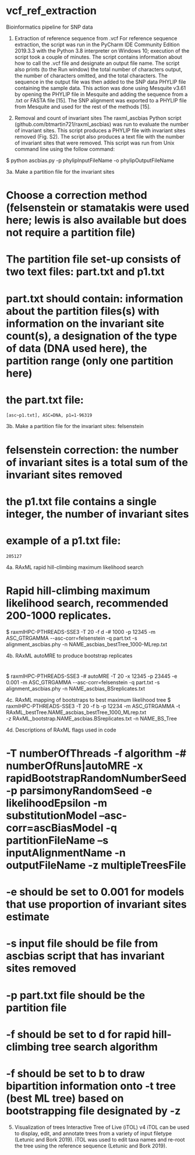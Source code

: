 # vcf_ref_extraction

Bioinformatics pipeline for SNP data
1. Extraction of reference sequence from .vcf
For reference sequence extraction, the script was run in the PyCharm IDE Community Edition 2019.3.3 with the Python 3.8 interpreter on Windows 10; execution of the script took a couple of minutes. The script contains information about how to call the .vcf file and designate an output file name. The script also prints (to the Run window) the total number of characters output, the number of characters omitted, and the total characters. The sequence in the output file was then added to the SNP data PHYLIP file containing the sample data. This action was done using Mesquite v3.61 by opening the PHYLIP file in Mesquite and adding the sequence from a .txt or FASTA file [15]. The SNP alignment was exported to a PHYLIP file from Mesquite and used for the rest of the methods [15].

2. Removal and count of invariant sites
The raxml_ascbias Python script (github.com/btmartin721/raxml_ascbias) was run to evaluate the number of invariant sites. This script produces a PHYLIP file with invariant sites removed (Fig. S2). The script also produces a text file with the number of invariant sites that were removed. This script was run from Unix command line using the follow command:

$ python ascbias.py -p phylipInputFileName -o phylipOutputFileName

3a. Make a partition file for the invariant sites
# Choose a correction method (felsenstein or stamatakis were used here; lewis is also available but does not require a partition file)
# The partition file set-up consists of two text files: part.txt and p1.txt
# part.txt should contain: information about the partition files(s) with information on the invariant site count(s), a designation of the type of data (DNA used here), the partition range (only one partition here)
# the part.txt file:

	[asc~p1.txt], ASC=DNA, p1=1-96319

3b. Make a partition file for the invariant sites: felsenstein
# felsenstein correction: the number of invariant sites is a total sum of the invariant sites removed
# the p1.txt file contains a single integer, the number of invariant sites
# example of a p1.txt file:

	205127

4a. RAxML rapid hill-climbing maximum likelihood search
# Rapid hill-climbing maximum likelihood search, recommended 200-1000 replicates. 

$ raxmlHPC-PTHREADS-SSE3 -T 20 -f d -# 1000 -p 12345 -m ASC_GTRGAMMA --asc-corr=felsenstein -q part.txt -s alignment_ascbias.phy -n NAME_ascbias_bestTree_1000-MLrep.txt


4b. RAxML autoMRE to produce bootstrap replicates
#
$ raxmlHPC-PTHREADS-SSE3 -# autoMRE -T 20 -x 12345 -p 23445 -e 0.001 -m ASC_GTRGAMMA  --asc-corr=felsenstein -q part.txt -s alignment_ascbias.phy 
-n NAME_ascbias_BSreplicates.txt



4c. RAxML mapping of bootstraps to best maximum likelihood tree
$ raxmlHPC-PTHREADS-SSE3 -T 20 -f b -p 12234 -m ASC_GTRGAMMA 		             -t RAxML_bestTree.NAME_ascbias_bestTree_1000_MLrep.txt           
-z RAxML_bootstrap.NAME_ascbias.BSreplicates.txt -n NAME_BS_Tree



 
4d. Descriptions of RAxML flags used in code

# -T numberOfThreads -f algorithm -# numberOfRuns|autoMRE 					 -x rapidBootstrapRandomNumberSeed -p parsimonyRandomSeed -e likelihoodEpsilon           -m substitutionModel –asc-corr=ascBiasModel -q partitionFileName –s inputAlignmentName  -n outputFileName -z multipleTreesFile
 
# -e should be set to 0.001 for models that use proportion of invariant sites estimate
# -s input file should be file from ascbias script that has invariant sites removed
# -p part.txt file should be the partition file
# -f should be set to d for rapid hill-climbing tree search algorithm
# -f should be set to b to draw bipartition information onto -t tree (best ML tree) based on bootstrapping file designated by -z

 
5. Visualization of trees Interactive Tree of Live (iTOL) v4
iTOL can be used to display, edit, and annotate trees from a variety of input filetype (Letunic and Bork 2019). iTOL was used to edit taxa names and re-root the tree using the reference sequence (Letunic and Bork 2019). 
